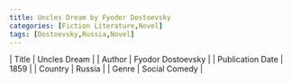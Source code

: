 ```yaml
---
title: Uncles Dream by Fyodor Dostoevsky
categories: [Fiction Literature,Novel]
tags: [Dostoevsky,Russia,Novel]
---     
```

| Title | Uncles Dream  |
| Author |  Fyodor Dostoevsky  |
| Publication Date | 1859   |
| Country | Russia |
| Genre | Social Comedy  |
        